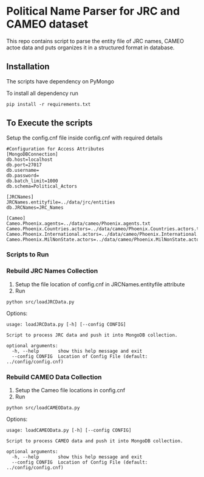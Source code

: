 # Political Name Parser for JRC and CAMEO dataset
This repo contains script to parse the entity file of JRC names, CAMEO actoe data and puts organizes it in a structured format in database.


## Installation
The scripts have dependency on PyMongo 

To install all dependency run
```
pip install -r requirements.txt
```

## To Execute the scripts

Setup the config.cnf file inside config.cnf with required details
```
#Configuration for Access Attributes
[MongoDBConnection]
db.host=localhost
db.port=27017
db.username=
db.password=
db.batch_limit=1000
db.schema=Political_Actors

[JRCNames]
JRCNames.entityfile=../data/jrc/entities
db.JRCNames=JRC_Names

[Cameo]
Cameo.Phoenix.agents=../data/cameo/Phoenix.agents.txt
Cameo.Phoenix.Countries.actors=../data/cameo/Phoenix.Countries.actors.txt
Cameo.Phoenix.International.actors=../data/cameo/Phoenix.International.actors.txt
Cameo.Phoenix.MilNonState.actors=../data/cameo/Phoenix.MilNonState.actors.txt
```


### Scripts to Run

### Rebuild JRC Names Collection

1. Setup the file location of config.cnf in JRCNames.entityfile attribute 
2. Run
```
python src/loadJRCData.py
```

Options:
```
usage: loadJRCData.py [-h] [--config CONFIG]

Script to process JRC data and push it into MongoDB collection.

optional arguments:
  -h, --help       show this help message and exit
  --config CONFIG  Location of Config File (default: ../config/config.cnf)
```

### Rebuild CAMEO Data Collection

1. Setup the Cameo file locations in config.cnf
2. Run
```
python src/loadCAMEOData.py
```

Options:
```
usage: loadCAMEOData.py [-h] [--config CONFIG]

Script to process CAMEO data and push it into MongoDB collection.

optional arguments:
  -h, --help       show this help message and exit
  --config CONFIG  Location of Config File (default: ../config/config.cnf)
```